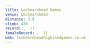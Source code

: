 ```yaml
---
title: Lochearnhead Games
venue: Lochearnhead
distance: 3.9
climb: 420
record: ,  ()
femaleRecord: ,  ()
web: lochearnheadhighlandgames.co.uk
---
```

